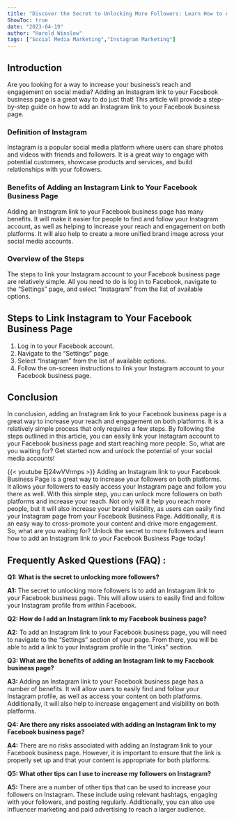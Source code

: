 ```yaml
---
title: "Discover the Secret to Unlocking More Followers: Learn How to Add Instagram Link to Your Facebook Business Page Now!"
ShowToc: true 
date: "2023-04-19"
author: "Harold Winslow" 
tags: ["Social Media Marketing","Instagram Marketing"]
---
```

## Introduction

Are you looking for a way to increase your business’s reach and engagement on social media? Adding an Instagram link to your Facebook business page is a great way to do just that! This article will provide a step-by-step guide on how to add an Instagram link to your Facebook business page.

### Definition of Instagram

Instagram is a popular social media platform where users can share photos and videos with friends and followers. It is a great way to engage with potential customers, showcase products and services, and build relationships with your followers.

### Benefits of Adding an Instagram Link to Your Facebook Business Page

Adding an Instagram link to your Facebook business page has many benefits. It will make it easier for people to find and follow your Instagram account, as well as helping to increase your reach and engagement on both platforms. It will also help to create a more unified brand image across your social media accounts.

### Overview of the Steps

The steps to link your Instagram account to your Facebook business page are relatively simple. All you need to do is log in to Facebook, navigate to the “Settings” page, and select “Instagram” from the list of available options.

## Steps to Link Instagram to Your Facebook Business Page

1. Log in to your Facebook account.
2. Navigate to the “Settings” page.
3. Select “Instagram” from the list of available options.
4. Follow the on-screen instructions to link your Instagram account to your Facebook business page.

## Conclusion

In conclusion, adding an Instagram link to your Facebook business page is a great way to increase your reach and engagement on both platforms. It is a relatively simple process that only requires a few steps. By following the steps outlined in this article, you can easily link your Instagram account to your Facebook business page and start reaching more people. So, what are you waiting for? Get started now and unlock the potential of your social media accounts!

{{< youtube Ej24wVVrmps >}} 
Adding an Instagram link to your Facebook Business Page is a great way to increase your followers on both platforms. It allows your followers to easily access your Instagram page and follow you there as well. With this simple step, you can unlock more followers on both platforms and increase your reach. Not only will it help you reach more people, but it will also increase your brand visibility, as users can easily find your Instagram page from your Facebook Business Page. Additionally, it is an easy way to cross-promote your content and drive more engagement. So, what are you waiting for? Unlock the secret to more followers and learn how to add an Instagram link to your Facebook Business Page today!

## Frequently Asked Questions (FAQ) :
**Q1: What is the secret to unlocking more followers?**

**A1:** The secret to unlocking more followers is to add an Instagram link to your Facebook business page. This will allow users to easily find and follow your Instagram profile from within Facebook.

**Q2: How do I add an Instagram link to my Facebook business page?**

**A2:** To add an Instagram link to your Facebook business page, you will need to navigate to the “Settings” section of your page. From there, you will be able to add a link to your Instagram profile in the “Links” section.

**Q3: What are the benefits of adding an Instagram link to my Facebook business page?**

**A3:** Adding an Instagram link to your Facebook business page has a number of benefits. It will allow users to easily find and follow your Instagram profile, as well as access your content on both platforms. Additionally, it will also help to increase engagement and visibility on both platforms.

**Q4: Are there any risks associated with adding an Instagram link to my Facebook business page?**

**A4:** There are no risks associated with adding an Instagram link to your Facebook business page. However, it is important to ensure that the link is properly set up and that your content is appropriate for both platforms.

**Q5: What other tips can I use to increase my followers on Instagram?**

**A5:** There are a number of other tips that can be used to increase your followers on Instagram. These include using relevant hashtags, engaging with your followers, and posting regularly. Additionally, you can also use influencer marketing and paid advertising to reach a larger audience.


